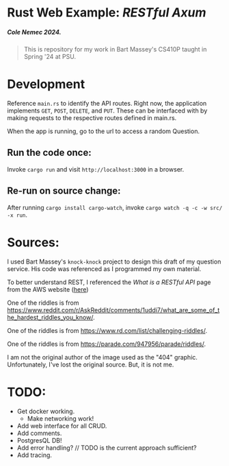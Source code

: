 # Rust Web Example: _RESTful Axum_

##### Cole Nemec 2024.

> This is repository for my work in Bart Massey's CS410P taught in Spring '24 at PSU.

# Development

Reference `main.rs` to identify the API routes.
Right now, the application implements `GET`, `POST`, `DELETE`, and `PUT`. These can be interfaced with by making requests to the respective routes defined in main.rs.

When the app is running, go to the url to access a random Question.

## Run the code once:

Invoke `cargo run` and visit `http://localhost:3000` in a browser.

## Re-run on source change:

After running `cargo install cargo-watch`, invoke `cargo watch -q -c -w src/ -x run`.

# Sources:

I used Bart Massey's `knock-knock` project to design this draft of my question service. His code was referenced as I programmed my own material.

To better understand REST, I referenced the _What is a RESTful API_ page from the AWS website ([here](https://aws.amazon.com/what-is/restful-api/#:~:text=RESTful%20API%20is%20an%20interface,applications%20to%20perform%20various%20tasks.))

One of the riddles is from https://www.reddit.com/r/AskReddit/comments/1uddi7/what_are_some_of_the_hardest_riddles_you_know/.

One of the riddles is from https://www.rd.com/list/challenging-riddles/.

One of the riddles is from https://parade.com/947956/parade/riddles/.

I am not the original author of the image used as the "404" graphic. Unfortunately, I've lost the original source. But, it is not me.

# TODO:

- Get docker working.
  - Make networking work!
- Add web interface for all CRUD.
- Add comments.
- PostgresQL DB!
- Add error handling? // TODO is the current approach sufficient?
- Add tracing.
